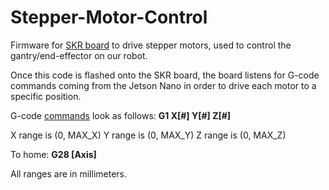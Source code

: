 # Stepper-Motor-Control
Firmware for [SKR board](https://www.biqu.equipment/products/bigtreetech-skr-mini-e3-v2-0-32-bit-control-board-integrated-tmc2209-uart-for-ender-3) to drive stepper motors, used to control the gantry/end-effector on our robot.

Once this code is flashed onto the SKR board, the board listens for G-code commands coming from the Jetson Nano in order to drive each motor to a specific position.

G-code [commands](https://marlinfw.org/meta/gcode/) look as follows: **G1 X[#] Y[#] Z[#]**

X range is (0, MAX_X)
Y range is (0, MAX_Y)
Z range is (0, MAX_Z)

To home: **G28 [Axis]**

All ranges are in millimeters.

